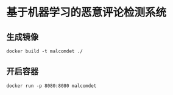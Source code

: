 # 基于机器学习的恶意评论检测系统
## 生成镜像

```shell
docker build -t malcomdet ./
```

## 开启容器

```shell
docker run -p 8080:8080 malcomdet
```

